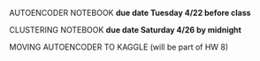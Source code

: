 AUTOENCODER NOTEBOOK 
**due date Tuesday 4/22 before class**

CLUSTERING NOTEBOOK
**due date Saturday 4/26 by midnight**

MOVING AUTOENCODER TO KAGGLE (will be part of HW 8)

